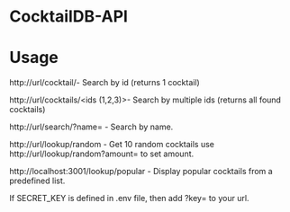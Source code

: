 # CocktailDB-API

# Usage
http://url/cocktail/<id>- Search by id (returns 1 cocktail)

http://url/cocktails/<ids (1,2,3)>- Search by multiple ids (returns all found cocktails)

http://url/search/?name=<name> - Search by name.



http://url/lookup/random - Get 10 random cocktails
use http://url/lookup/random?amount=<amount> to set amount.


http://localhost:3001/lookup/popular - Display popular cocktails from a predefined list.


If SECRET_KEY is defined in .env file, then add ?key=<key> to your url.